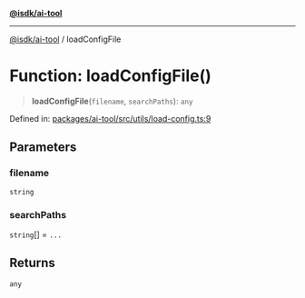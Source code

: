 [**@isdk/ai-tool**](../README.md)

***

[@isdk/ai-tool](../globals.md) / loadConfigFile

# Function: loadConfigFile()

> **loadConfigFile**(`filename`, `searchPaths`): `any`

Defined in: [packages/ai-tool/src/utils/load-config.ts:9](https://github.com/isdk/ai-tool.js/blob/6a89194ac34437a1bc58f7ec590cd22976939ca6/src/utils/load-config.ts#L9)

## Parameters

### filename

`string`

### searchPaths

`string`[] = `...`

## Returns

`any`
